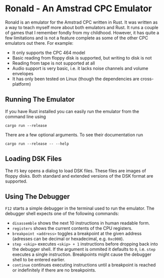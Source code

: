 Ronald - An Amstrad CPC Emulator
================================

Ronald is an emulator for the Amstrad CPC written in Rust. It was written as a
way to teach myself more about both emulators and Rust. It runs a couple of
games that I remember fondly from my childhood. However, it has quite a few
limitations and is not a feature complete as some of the other CPC emulators out
there. For example:

* It only supports the CPC 464 model
* Basic reading from floppy disk is supported, but writing to disk is not
* Reading from tape is not supported at all
* Audio support is very basic, i.e. it lacks noise channels and volume envelopes
* It has only been tested on Linux (though the dependencies are cross-platform)

Running The Emulator
--------------------

If you have Rust installed you can easily run the emulator from the command line
using

`cargo run --release`

There are a few optional arguments. To see their documentation run

`cargo run --release -- --help`

Loading DSK Files
-----------------

The `F5` key opens a dialog to load DSK files. These files are images of floppy
disks. Both standard and extended versions of the DSK format are supported.

Using The Debugger
------------------

`F12` starts a simple debugger in the terminal used to run the emulator. The
debugger shell expects one of the following commands:

* `disassemble` shows the next 10 instructions in human readable form.
* `registers` shows the current contents of the CPU registers.
* `breakpoint <address>` toggles a breakpoint at the given address (adresses
  can be decimal or hexadecimal, e.g. `0xc000`).
* `step <skip>` executes `<skip> + 1` instructions before dropping back into the
  debugger shell. If the argument is ommited it defaults to `0`, i.e. `step`
  executes a single instruction. Breakpoints might cause the debugger shell to
  be entered earlier.
* `continue` continues executing instructions until a breakpoint is reached or
  indefinitely if there are no breakpoints.
